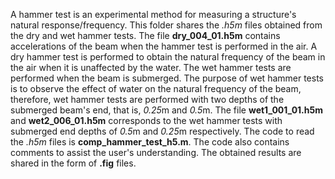 
A hammer test is an experimental method for measuring a structure's natural response/frequency. This folder shares the *.h5m* files obtained from the dry and wet hammer tests. The file **dry_004_01.h5m** contains accelerations of the beam when the hammer test is performed in the air. A dry hammer test is performed to obtain the natural frequency of the beam in the air when it is unaffected by the water. The wet hammer tests are performed when the beam is submerged. The purpose of wet hammer tests is to observe the effect of water on the natural frequency of the beam, therefore, wet hammer tests are performed with two depths of the submerged beam's end, that is, *0.25*m and *0.5*m. The file **wet1_001_01.h5m** and **wet2_006_01.h5m** corresponds to the wet hammer tests with submerged end depths of *0.5*m and *0.25*m respectively. The code to read the *.h5m* files is **comp_hammer_test_h5.m**. The code also contains comments to assist the user's understanding. The obtained results are shared in the form of **.fig** files.

